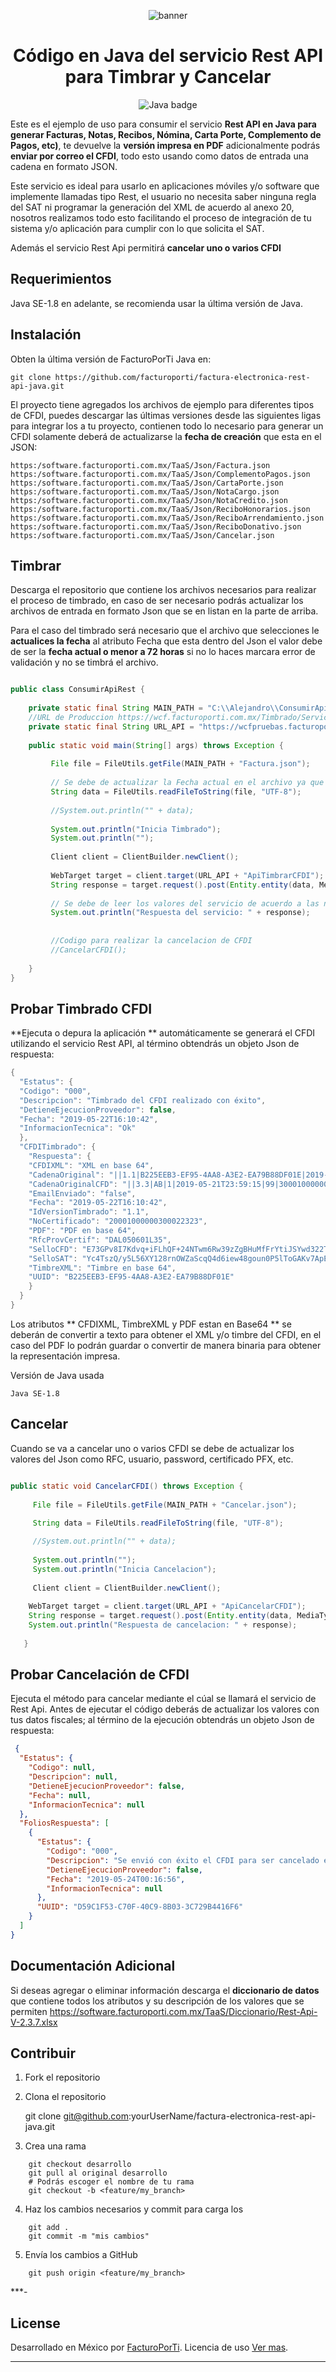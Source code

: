 <div align="center">

![banner](GitHub.png)

# Código en Java del servicio Rest API para Timbrar y Cancelar

![Java badge](subtitulo-badge.png)

</div>

Este es el ejemplo de uso para consumir el servicio **Rest API en Java  para generar Facturas, Notas, Recibos, Nómina, Carta Porte, Complemento de Pagos, etc)**, te devuelve la **versión impresa en PDF** adicionalmente podrás **enviar por correo el CFDI**, todo esto usando  como datos de entrada una cadena en formato JSON.

Este servicio es ideal para usarlo en aplicaciones móviles y/o software que implemente llamadas tipo Rest, el usuario no necesita saber ninguna regla del SAT ni programar la generación del XML de acuerdo al anexo 20, nosotros realizamos todo esto facilitando el proceso de integración de tu sistema y/o aplicación para cumplir con lo que solicita el SAT.

Además el servicio Rest Api permitirá **cancelar uno o varios CFDI**

## Requerimientos

Java SE-1.8 en adelante, se recomienda usar la última versión de Java.

## Instalación

Obten la última versión de FacturoPorTi Java en:

    git clone https://github.com/facturoporti/factura-electronica-rest-api-java.git

El proyecto tiene agregados los archivos de ejemplo para diferentes tipos de CFDI,  puedes descargar las últimas versiones desde las siguientes ligas para integrar los a tu proyecto, contienen todo lo necesario para generar un CFDI solamente deberá de actualizarse la **fecha de creación** que esta en el JSON:

    https:/software.facturoporti.com.mx/TaaS/Json/Factura.json
    https:/software.facturoporti.com.mx/TaaS/Json/ComplementoPagos.json
    https:/software.facturoporti.com.mx/TaaS/Json/CartaPorte.json  
    https:/software.facturoporti.com.mx/TaaS/Json/NotaCargo.json
    https:/software.facturoporti.com.mx/TaaS/Json/NotaCredito.json
    https:/software.facturoporti.com.mx/TaaS/Json/ReciboHonorarios.json
    https:/software.facturoporti.com.mx/TaaS/Json/ReciboArrendamiento.json
    https:/software.facturoporti.com.mx/TaaS/Json/ReciboDonativo.json
    https:/software.facturoporti.com.mx/TaaS/Json/Cancelar.json

## Timbrar

Descarga el repositorio que contiene los archivos necesarios para realizar el proceso de timbrado, en caso de ser necesario podrás actualizar los archivos de entrada en formato Json que se en listan en la parte de arriba. 

Para el caso del timbrado será necesario que el archivo que selecciones le **actualices la fecha** al atributo Fecha que esta dentro del Json el valor debe de ser la **fecha actual o menor a 72 horas** si no lo haces marcara error de validación y no se timbrá el archivo.

```Java

public class ConsumirApiRest {
    
    private static final String MAIN_PATH = "C:\\Alejandro\\ConsumirApiRest\\resources\\";
    //URL de Produccion https://wcf.facturoporti.com.mx/Timbrado/Servicios.svc/ApiTimbrarCFDI
    private static final String URL_API = "https://wcfpruebas.facturoporti.com.mx/Timbrado/Servicios.svc/";
    
    public static void main(String[] args) throws Exception {
              	
    	 File file = FileUtils.getFile(MAIN_PATH + "Factura.json");
    	
    	 // Se debe de actualizar la Fecha actual en el archivo ya que si no marcara error de timbrado
    	 String data = FileUtils.readFileToString(file, "UTF-8");
    	 
    	 //System.out.println("" + data);    
        
    	 System.out.println("Inicia Timbrado");
    	 System.out.println("");
    	 
    	 Client client = ClientBuilder.newClient();
		 
		 WebTarget target = client.target(URL_API + "ApiTimbrarCFDI");		
		 String response = target.request().post(Entity.entity(data, MediaType.APPLICATION_JSON), String.class);
	      		 
		 // Se debe de leer los valores del servicio de acuerdo a las necesidades de cada caso
		 System.out.println("Respuesta del servicio: " + response);   
		 
		 
    	 //Codigo para realizar la cancelacion de CFDI
		 //CancelarCFDI();
		         
    }
}

```

## Probar Timbrado CFDI

**Ejecuta o depura la aplicación ** automáticamente se generará el CFDI utilizando el servicio Rest API, al término obtendrás un objeto Json de respuesta: 

```Java
{
  "Estatus": {
  "Codigo": "000",
  "Descripcion": "Timbrado del CFDI realizado con éxito",
  "DetieneEjecucionProveedor": false,
  "Fecha": "2019-05-22T16:10:42",
  "InformacionTecnica": "Ok"
  },
  "CFDITimbrado": {
    "Respuesta": {
    "CFDIXML": "XML en base 64",
    "CadenaOriginal": "||1.1|B225EEB3-EF95-4AA8-A3E2-EA79B88DF01E|2019-05-22T16:10:42|DAL050601L35|E73GPv8I7Kdvq+iFLhQF+24NTwm6Rw39zZgBHuMfFrYtiJSYwd322TdqHmrqo26T9kYYHE0V49Xx2g4Y4UIH199InCDIMiNL8xxm6it33jax9EZXDgk/TwPedlzy3sqBBVvcaPrGA3RhIvmkoNHrt56SsEiAAqRlehb3ihNtMmgP9CvDDZICORkxyN8R/+OYF37187ye5alugIRNtZYT/rJ9M9H83Kz44Xc4tOpgVdi8I9t/xKs6MF1mlUNIPoPLVb4CqzK3gRQGX2W2D7dAffTq6I5WRMmHrSNBSRvk/1o8DbMQxUzPBSuuWl7EGEVLKbnjhLSwqkW2iwIqKKFfsQ==|20001000000300022323||",
    "CadenaOriginalCFD": "||3.3|AB|1|2019-05-21T23:59:15|99|30001000000300023708|100.00|MXN|1|100.00|I|PUE|06470|AAA010101AAA|Empresa Patito|601|SSF1103037F1|Scafandra Software Factory SA de CV|P01|84111506|1.00|E48|Servicio|Recibo de donativo de una ambulancia|100.00|100.00|1.1|123456789|2019-05-14|Este comprobante ampara un donativo, el cual será destinado por la donataria a los fines propios de su objeto social. En el caso de que los bienes donados hayan sido deducidos previamente para los efectos del impuesto sobre la renta, este donativo no es deducible. La reproducción no autorizada de este comprobante constituye un delito en los términos de las disposiciones fiscales. Autorización publicada por la Secretaría de Hacienda y Crédito Público Número||",
    "EmailEnviado": "false",
    "Fecha": "2019-05-22T16:10:42",
    "IdVersionTimbrado": "1.1",
    "NoCertificado": "20001000000300022323",
    "PDF": "PDF en base 64",
    "RfcProvCertif": "DAL050601L35",
    "SelloCFD": "E73GPv8I7Kdvq+iFLhQF+24NTwm6Rw39zZgBHuMfFrYtiJSYwd322TdqHmrqo26T9kYYHE0V49Xx2g4Y4UIH199InCDIMiNL8xxm6it33jax9EZXDgk/TwPedlzy3sqBBVvcaPrGA3RhIvmkoNHrt56SsEiAAqRlehb3ihNtMmgP9CvDDZICORkxyN8R/+OYF37187ye5alugIRNtZYT/rJ9M9H83Kz44Xc4tOpgVdi8I9t/xKs6MF1mlUNIPoPLVb4CqzK3gRQGX2W2D7dAffTq6I5WRMmHrSNBSRvk/1o8DbMQxUzPBSuuWl7EGEVLKbnjhLSwqkW2iwIqKKFfsQ==",
    "SelloSAT": "Yc4TszQ/y5L56XY128rnOWZaScqQ4d6iew48goun0P5lToGAKv7ApEm6myKMj4/XNF4vbHZrriebUU+BJPbqjO+b6+K3MuOX1wgKfPGkj67+pz89reME/O17BZP5nk0+9iixGi7PkEIJ37QKEtfg6AM5LHZnigMHZtWnaFJCqz//eSO/OjB1LQFP9lzbhgBJXk6YLrKkIRPjHpW1X1bVDYHpIWbWAjUPYR1kOnxMaERDqejLiaZ9ahqHKSzxX6Ecdmnzo/R1UCghrEzy9mDoAihp1LdQtgiHkN3z+APjEAelRNnjl1ar9xKjn6hX+un3s7WHOrOHJKEIRwRWE4lV9g==",
    "TimbreXML": "Timbre en base 64",
    "UUID": "B225EEB3-EF95-4AA8-A3E2-EA79B88DF01E"
    }
  }
}
```

Los atributos ** CFDIXML, TimbreXML y PDF estan en Base64 ** se deberán de convertir a texto para obtener el XML y/o timbre del CFDI, en el caso del PDF lo podrán guardar o convertir de manera binaria para obtener la representación impresa.

Versión de Java usada

```
Java SE-1.8 
```


## Cancelar

Cuando se va a cancelar uno o varios CFDI se debe de actualizar los valores del Json como RFC, usuario, password, certificado PFX, etc. 

```Java

public static void CancelarCFDI() throws Exception {
   	 
   	 File file = FileUtils.getFile(MAIN_PATH + "Cancelar.json");
   	
   	 String data = FileUtils.readFileToString(file, "UTF-8");

   	 //System.out.println("" + data);    
       
   	 System.out.println("");
	 System.out.println("Inicia Cancelacion");
	 
   	 Client client = ClientBuilder.newClient();
		 
	WebTarget target = client.target(URL_API + "ApiCancelarCFDI");		
	String response = target.request().post(Entity.entity(data, MediaType.APPLICATION_JSON), String.class);	      		 
	System.out.println("Respuesta de cancelacion: " + response);    
		         
   }

```

## Probar Cancelación de CFDI

Ejecuta el método para cancelar mediante el cúal se llamará el servicio de Rest Api. Antes de ejecutar el código deberás de actualizar los valores con tus datos fiscales; al término de la ejecución obtendrás un objeto Json de respuesta: 

```json
 {
  "Estatus": {
    "Codigo": null,
    "Descripcion": null,
    "DetieneEjecucionProveedor": false,
    "Fecha": null,
    "InformacionTecnica": null
  },
  "FoliosRespuesta": [
    {
      "Estatus": {
        "Codigo": "000",
        "Descripcion": "Se envió con éxito el CFDI para ser cancelado en el SAT recuerde que debe de esperar de 24 a 72 horas para que el SAT refleje los cambios",
        "DetieneEjecucionProveedor": false,
        "Fecha": "2019-05-24T00:16:56",
        "InformacionTecnica": null
      },
      "UUID": "D59C1F53-C70F-40C9-8B03-3C729B4416F6"
    }
  ]
}
```

## Documentación Adicional

Si deseas agregar o eliminar información descarga el **diccionario de datos** que contiene todos los atributos y su descripción de los valores que se permiten https://software.facturoporti.com.mx/TaaS/Diccionario/Rest-Api-V-2.3.7.xlsx



## Contribuir

1. Fork el repositorio 

2. Clona el repositorio

    git clone git@github.com:yourUserName/factura-electronica-rest-api-java.git


3. Crea una rama 
```
    git checkout desarrollo
    git pull al original desarrollo
    # Podrás escoger el nombre de tu rama
    git checkout -b <feature/my_branch>
```
4. Haz los cambios necesarios y commit para carga los
```
    git add .
    git commit -m "mis cambios"
```
5. Envía los cambios a GitHub
```
    git push origin <feature/my_branch>
```

***-

## License

Desarrollado en México por [FacturoPorTi](https://www.FacturoPorTi.com.mx). Licencia de uso [Ver mas](https://github.com/facturoporti/factura-electronica-rest-api-java/blob/master/Licencia).
****
